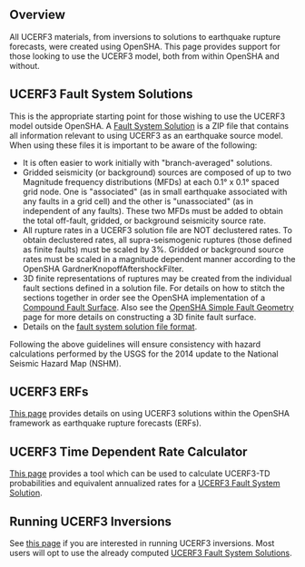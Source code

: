 ## Overview

All UCERF3 materials, from inversions to solutions to earthquake rupture forecasts, were created using OpenSHA. This page provides support for those looking to use the UCERF3 model, both from within OpenSHA and without. 

## UCERF3 Fault System Solutions

This is the appropriate starting point for those wishing to use the UCERF3 model outside OpenSHA. A [Fault System Solution](UCERF3-Fault-System-Solutions) is a ZIP file that contains all information relevant to using UCERF3 as an earthquake source model. When using these files it is important to be aware of the following:

* It is often easier to work initially with "branch-averaged" solutions.
* Gridded seismicity (or background) sources are composed of up to two Magnitude frequency distributions (MFDs) at each 0.1° x 0.1° spaced grid node. One is "associated" (as in small earthquake associated with any faults in a grid cell) and the other is "unassociated" (as in independent of any faults). These two MFDs must be added to obtain the total off-fault, gridded, or background seismicity source rate.
* All rupture rates in a UCERF3 solution file are NOT declustered rates. To obtain declustered rates, all supra-seismogenic ruptures (those defined as finite faults) must be scaled by 3%. Gridded or background source rates must be scaled in a magnitude dependent manner according to the OpenSHA ​GardnerKnopoffAftershockFilter. 
* 3D finite representations of ruptures may be created from the individual fault sections defined in a solution file. For details on how to stitch the sections together in order see the OpenSHA implementation of a ​[Compound Fault Surface](Fault-System-Solution#compound-fault-system-solution-files). Also see the [OpenSHA ​Simple Fault Geometry](https://opensha.org/Glossary#simple-fault) page for more details on constructing a 3D finite fault surface. 
* Details on the [fault system solution file format](Fault-System-Solution).

Following the above guidelines will ensure consistency with hazard calculations performed by the USGS for the 2014 update to the National Seismic Hazard Map (NSHM).

## UCERF3 ERFs

[This page](UCERF3-ERFs) provides details on using UCERF3 solutions within the OpenSHA framework as earthquake rupture forecasts (ERFs). 

## UCERF3 Time Dependent Rate Calculator

[This page](UCERF3-Time-Dependent-Rate-Calculator) provides a tool which can be used to calculate UCERF3-TD probabilities and equivalent annualized rates for a [UCERF3 Fault System Solution](UCERF3-Fault-System-Solutions).

## Running UCERF3 Inversions

See [this page](Running-UCERF3-Inversions) if you are interested in running UCERF3 inversions. Most users will opt to use the already computed [UCERF3 Fault System Solutions](UCERF3-Fault-System-Solutions).